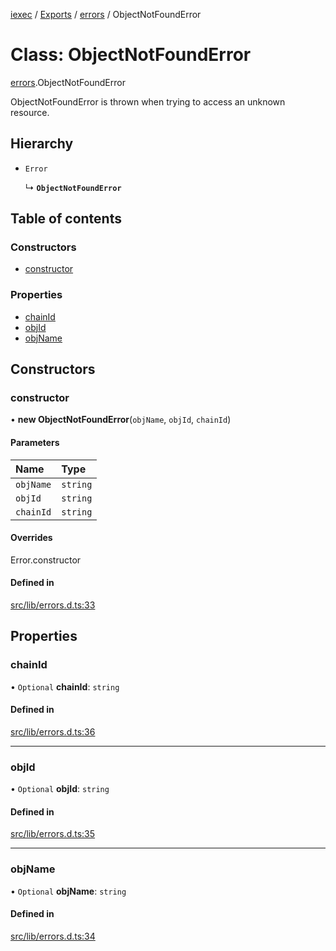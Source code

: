 [iexec](../README.md) / [Exports](../modules.md) / [errors](../modules/errors.md) / ObjectNotFoundError

# Class: ObjectNotFoundError

[errors](../modules/errors.md).ObjectNotFoundError

ObjectNotFoundError is thrown when trying to access an unknown resource.

## Hierarchy

- `Error`

  ↳ **`ObjectNotFoundError`**

## Table of contents

### Constructors

- [constructor](errors.ObjectNotFoundError.md#constructor)

### Properties

- [chainId](errors.ObjectNotFoundError.md#chainid)
- [objId](errors.ObjectNotFoundError.md#objid)
- [objName](errors.ObjectNotFoundError.md#objname)

## Constructors

### constructor

• **new ObjectNotFoundError**(`objName`, `objId`, `chainId`)

#### Parameters

| Name | Type |
| :------ | :------ |
| `objName` | `string` |
| `objId` | `string` |
| `chainId` | `string` |

#### Overrides

Error.constructor

#### Defined in

[src/lib/errors.d.ts:33](https://github.com/iExecBlockchainComputing/iexec-sdk/blob/73dc692/src/lib/errors.d.ts#L33)

## Properties

### chainId

• `Optional` **chainId**: `string`

#### Defined in

[src/lib/errors.d.ts:36](https://github.com/iExecBlockchainComputing/iexec-sdk/blob/73dc692/src/lib/errors.d.ts#L36)

___

### objId

• `Optional` **objId**: `string`

#### Defined in

[src/lib/errors.d.ts:35](https://github.com/iExecBlockchainComputing/iexec-sdk/blob/73dc692/src/lib/errors.d.ts#L35)

___

### objName

• `Optional` **objName**: `string`

#### Defined in

[src/lib/errors.d.ts:34](https://github.com/iExecBlockchainComputing/iexec-sdk/blob/73dc692/src/lib/errors.d.ts#L34)
